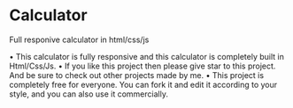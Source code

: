 # Calculator
Full responive calculator in html/css/js

• This calculator is fully responsive and this calculator is completely built in Html/Css/Js. 
• If you like this project then please give star to this project. And be sure to check out other projects made by me.
• This project is completely free for everyone. You can fork it and edit it according to your style, and you can also use it commercially.

